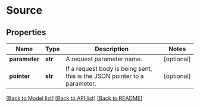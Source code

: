# Source

## Properties
Name | Type | Description | Notes
------------ | ------------- | ------------- | -------------
**parameter** | **str** | A request parameter name. | [optional] 
**pointer** | **str** | If a request body is being sent, this is the JSON pointer to a parameter. | [optional] 

[[Back to Model list]](../README.md#documentation-for-models) [[Back to API list]](../README.md#documentation-for-api-endpoints) [[Back to README]](../README.md)


